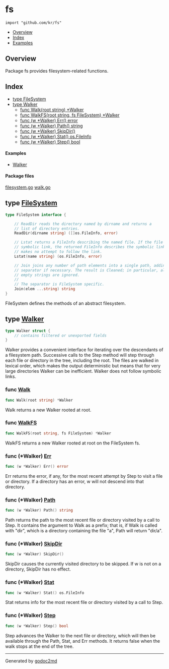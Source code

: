 

# fs
`import "github.com/kr/fs"`

* [Overview](#pkg-overview)
* [Index](#pkg-index)
* [Examples](#pkg-examples)

## <a name="pkg-overview">Overview</a>
Package fs provides filesystem-related functions.




## <a name="pkg-index">Index</a>
* [type FileSystem](#FileSystem)
* [type Walker](#Walker)
  * [func Walk(root string) *Walker](#Walk)
  * [func WalkFS(root string, fs FileSystem) *Walker](#WalkFS)
  * [func (w *Walker) Err() error](#Walker.Err)
  * [func (w *Walker) Path() string](#Walker.Path)
  * [func (w *Walker) SkipDir()](#Walker.SkipDir)
  * [func (w *Walker) Stat() os.FileInfo](#Walker.Stat)
  * [func (w *Walker) Step() bool](#Walker.Step)

#### <a name="pkg-examples">Examples</a>
* [Walker](#example_Walker)

#### <a name="pkg-files">Package files</a>
[filesystem.go](/src/github.com/kr/fs/filesystem.go) [walk.go](/src/github.com/kr/fs/walk.go) 






## <a name="FileSystem">type</a> [FileSystem](/src/target/filesystem.go?s=121:774#L10)
``` go
type FileSystem interface {

    // ReadDir reads the directory named by dirname and returns a
    // list of directory entries.
    ReadDir(dirname string) ([]os.FileInfo, error)

    // Lstat returns a FileInfo describing the named file. If the file is a
    // symbolic link, the returned FileInfo describes the symbolic link. Lstat
    // makes no attempt to follow the link.
    Lstat(name string) (os.FileInfo, error)

    // Join joins any number of path elements into a single path, adding a
    // separator if necessary. The result is Cleaned; in particular, all
    // empty strings are ignored.
    //
    // The separator is FileSystem specific.
    Join(elem ...string) string
}
```
FileSystem defines the methods of an abstract filesystem.










## <a name="Walker">type</a> [Walker](/src/target/walk.go?s=494:580#L15)
``` go
type Walker struct {
    // contains filtered or unexported fields
}
```
Walker provides a convenient interface for iterating over the
descendants of a filesystem path.
Successive calls to the Step method will step through each
file or directory in the tree, including the root. The files
are walked in lexical order, which makes the output deterministic
but means that for very large directories Walker can be inefficient.
Walker does not follow symbolic links.







### <a name="Walk">func</a> [Walk](/src/target/walk.go?s=692:722#L29)
``` go
func Walk(root string) *Walker
```
Walk returns a new Walker rooted at root.


### <a name="WalkFS">func</a> [WalkFS](/src/target/walk.go?s=826:873#L34)
``` go
func WalkFS(root string, fs FileSystem) *Walker
```
WalkFS returns a new Walker rooted at root on the FileSystem fs.





### <a name="Walker.Err">func</a> (\*Walker) [Err](/src/target/walk.go?s=2325:2353#L87)
``` go
func (w *Walker) Err() error
```
Err returns the error, if any, for the most recent attempt
by Step to visit a file or directory. If a directory has
an error, w will not descend into that directory.




### <a name="Walker.Path">func</a> (\*Walker) [Path](/src/target/walk.go?s=1946:1976#L74)
``` go
func (w *Walker) Path() string
```
Path returns the path to the most recent file or directory
visited by a call to Step. It contains the argument to Walk
as a prefix; that is, if Walk is called with "dir", which is
a directory containing the file "a", Path will return "dir/a".




### <a name="Walker.SkipDir">func</a> (\*Walker) [SkipDir](/src/target/walk.go?s=2496:2522#L93)
``` go
func (w *Walker) SkipDir()
```
SkipDir causes the currently visited directory to be skipped.
If w is not on a directory, SkipDir has no effect.




### <a name="Walker.Stat">func</a> (\*Walker) [Stat](/src/target/walk.go?s=2090:2125#L80)
``` go
func (w *Walker) Stat() os.FileInfo
```
Stat returns info for the most recent file or directory
visited by a call to Step.




### <a name="Walker.Step">func</a> (\*Walker) [Step](/src/target/walk.go?s=1176:1204#L46)
``` go
func (w *Walker) Step() bool
```
Step advances the Walker to the next file or directory,
which will then be available through the Path, Stat,
and Err methods.
It returns false when the walk stops at the end of the tree.








- - -
Generated by [godoc2md](http://godoc.org/github.com/davecheney/godoc2md)
